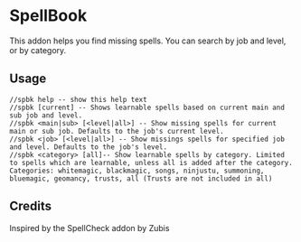# SpellBook

This addon helps you find missing spells. You can search by job and level,
or by category.

## Usage

```
//spbk help -- show this help text
//spbk [current] -- Shows learnable spells based on current main and sub job and level.
//spbk <main|sub> [<level|all>] -- Show missing spells for current main or sub job. Defaults to the job's current level.
//spbk <job> [<level|all>] -- Show missings spells for specified job and level. Defaults to the job's level.
//spbk <category> [all]-- Show learnable spells by category. Limited to spells which are learnable, unless all is added after the category.
Categories: whitemagic, blackmagic, songs, ninjustu, summoning, bluemagic, geomancy, trusts, all (Trusts are not included in all)
```

## Credits

Inspired by the SpellCheck addon by Zubis
